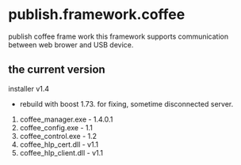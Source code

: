 # publish.framework.coffee
publish coffee frame work
this framework supports communication between web brower and USB device.

## the current version
installer v1.4
* rebuild with boost 1.73. for fixing, sometime disconnected server.
1. coffee_manager.exe - 1.4.0.1
2. coffee_config.exe - 1.1
3. coffee_control.exe - 1.2
4. coffee_hlp_cert.dll - v1.1
5. coffee_hlp_client.dll - v1.1